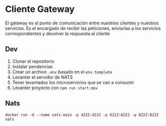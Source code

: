 # Cliente Gateway
El gateway es el punto de comunicación entre nuestros clientes y nuestros servicios. Es el encargado de recibir las peticiones, enviarlas a los servicios correspondientes y devolver la respuesta al cliente


## Dev

1. Clonar el repositorio
2. Instalar pendencias
3. Crear un archivo `.env` basado en el `env.template`
4. Levantar el servidor de NATS
5. Tener levantados los microservicios que se van a consumir
6. Levanter proyecto con `npm run start:dev`

## Nats
```
docker run -d --name nats-main -p 4222:4222 -p 6222:6222 -p 8222:8222 nats
```